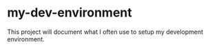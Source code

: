 # my-dev-environment
This project will document what I often use to setup my development environment.
